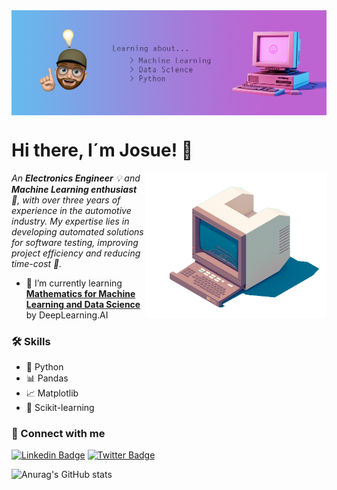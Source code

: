 <img align="center" alt="Banner" width="1000" src="Assets/banner_github.png">

# Hi there, I´m Josue! 👋

<img align="right" alt="PC GIF" src="Assets/pc.gif" width="290" />

<p>
    <em>
        An <b>Electronics Engineer</b> 💡 and <b>Machine Learning enthusiast</b> 🧠, with over three years of experience in the automotive industry. My expertise lies in developing automated solutions for software testing, improving project efficiency and reducing time-cost 🚀.
    </em> 
</p>

- 🌱 I’m currently learning <a href="https://www.coursera.org/specializations/mathematics-for-machine-learning-and-data-science"> <b>Mathematics for Machine Learning and Data Science</b></a> by DeepLearning.AI

### 🛠️ Skills
- 🐍 Python
- 📊 Pandas
- 📈 Matplotlib
- 🤖 Scikit-learning

### 🤝 Connect with me

[![Linkedin Badge](https://img.shields.io/badge/-LinkedIn-blue?style=flat-square&logo=Linkedin&logoColor=white&link=https://www.linkedin.com/in/josuedelvallenicolas/)](https://www.linkedin.com/in/josuedelvallenicolas/)
[![Twitter Badge](https://img.shields.io/badge/-Twitter-blue?style=flat-square&logo=Twitter&logoColor=white&link=https://twitter.com/delvalledata)](https://twitter.com/delvalledata)

![Anurag's GitHub stats](https://github-readme-stats.vercel.app/api?username=josuedelvalle&show_icons=true&theme=tokyonight)
